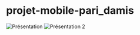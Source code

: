# projet-mobile-pari_damis


![Présentation](https://github.com/yoann90/projet-mobile-pari_damis/assets/135041871/773bdd8d-d07c-45b2-bafb-287010eac0ca)
![Présentation 2](https://github.com/yoann90/projet-mobile-pari_damis/assets/135041871/d83959b4-da90-47e8-a294-3067ce54d911)
